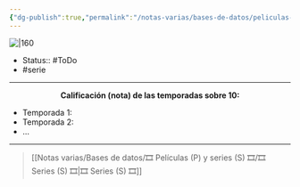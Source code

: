 ```yaml
---
{"dg-publish":true,"permalink":"/notas-varias/bases-de-datos/peliculas-p-y-series-s/s-painkiller/"}
---
```



![|160](https://m.media-amazon.com/images/M/MV5BYTVlYjAxYjItMDVlNC00MDI3LWI2NDUtNWM1NGE4YjBjNWEwXkEyXkFqcGdeQXVyMTUzMTg2ODkz._V1_SX300.jpg)

- Status:: #ToDo 
- #serie 

---

**<center>Calificación (nota) de las temporadas sobre 10:</center>**

- Temporada 1: 
- Temporada 2: 
- ...

---

> [[Notas varias/Bases de datos/🎞️ Películas (P) y series (S) 🎞️/🎞️ Series (S) 🎞️\|🎞️ Series (S) 🎞️]]